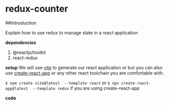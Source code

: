 # redux-counter

##*Introduction*

Explain how to use redux to manage state in a react application

**dependencies**
1. @reactjs/toolkit
2. react-redux
 
**setup**
We will use [vite](https://vitejs.dev/) to generate our react application or but you can also use  [create-react-app](https://create-react-app.dev/) or any other react toolchain you are comfortable with.

<code>$ npm create vite@latest <appName> --template react</code>  or  <code>$ npx create-react-app@latest <appName> --template redux</code> if you are using create-react-app

**code**
